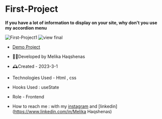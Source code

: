 # First-Project

**If you have a lot of information to display on your site, why don't you use my accordion menu**

![First-Project1](https://user-images.githubusercontent.com/126666369/222158775-79424dc8-f487-4d6c-8204-e3736ec36a30.jpg)
![view final](https://user-images.githubusercontent.com/109727844/204102930-fac80657-4d16-4816-b476-a88e984abefe.jpg)

- [Demo Project](https://pouria-farahani-developer.github.io/Accordion-Menu-By-React/)

- 👩‍💻Developed by Melika Haqshenas

- 🕰Created - 2023-3-1

- Technologies Used - Html , css

- Hooks Used : useState 

- Role - Frontend

- How to reach me : with my [instagram](https://www.instagram.com/melika.haqshenas_web) and [linkedin](https://www.linkedin.com/in/Melika Haqshenas)
